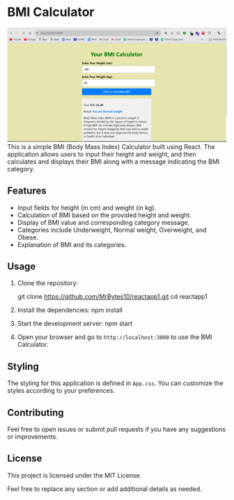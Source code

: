 # BMI Calculator

<img src="bmicalc-DjangoAndReact.jpg">
This is a simple BMI (Body Mass Index) Calculator built using React. The application allows users to input their height and weight, and then calculates and displays their BMI along with a message indicating the BMI category.

## Features

- Input fields for height (in cm) and weight (in kg).
- Calculation of BMI based on the provided height and weight.
- Display of BMI value and corresponding category message.
- Categories include Underweight, Normal weight, Overweight, and Obese.
- Explanation of BMI and its categories.

## Usage

1. Clone the repository:

   git clone https://github.com/MrBytes10/reactapp1.git
   cd reactapp1

2. Install the dependencies:
   npm install

3. Start the development server:
   npm start

4. Open your browser and go to `http://localhost:3000` to use the BMI Calculator.

## Styling

The styling for this application is defined in `App.css`. You can customize the styles according to your preferences.

## Contributing

Feel free to open issues or submit pull requests if you have any suggestions or improvements.

## License

This project is licensed under the MIT License.

Feel free to replace any section or add additional details as needed.
